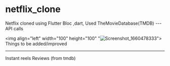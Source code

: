 # netflix_clone

Netflix cloned using Flutter Bloc ,dart,
Used TheMovieDatabase(TMDB) ---API calls

<img align="left" width="100" height="100" "![Screenshot_1660478333](https://user-images.githubusercontent.com/77429826/184535808-2f1f18de-e2fd-4d95-b89b-372028748159.png)">
Things to be added/improved
_____________________
Instant reels
Reviews (from tmdb)
